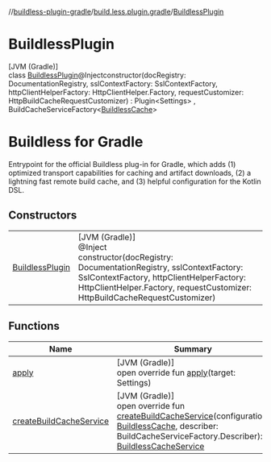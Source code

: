//[buildless-plugin-gradle](../../../index.md)/[build.less.plugin.gradle](../index.md)/[BuildlessPlugin](index.md)

# BuildlessPlugin

[JVM (Gradle)]\
class [BuildlessPlugin](index.md)@Injectconstructor(docRegistry: DocumentationRegistry, sslContextFactory: SslContextFactory, httpClientHelperFactory: HttpClientHelper.Factory, requestCustomizer: HttpBuildCacheRequestCustomizer) : Plugin&lt;Settings&gt; , BuildCacheServiceFactory&lt;[BuildlessCache](../../build.less.plugin.gradle.service/-buildless-cache/index.md)&gt; 

# Buildless for Gradle

Entrypoint for the official Buildless plug-in for Gradle, which adds (1) optimized transport capabilities for caching and artifact downloads, (2) a lightning fast remote build cache, and (3) helpful configuration for the Kotlin DSL.

## Constructors

| | |
|---|---|
| [BuildlessPlugin](-buildless-plugin.md) | [JVM (Gradle)]<br>@Inject<br>constructor(docRegistry: DocumentationRegistry, sslContextFactory: SslContextFactory, httpClientHelperFactory: HttpClientHelper.Factory, requestCustomizer: HttpBuildCacheRequestCustomizer) |

## Functions

| Name | Summary |
|---|---|
| [apply](apply.md) | [JVM (Gradle)]<br>open override fun [apply](apply.md)(target: Settings) |
| [createBuildCacheService](create-build-cache-service.md) | [JVM (Gradle)]<br>open override fun [createBuildCacheService](create-build-cache-service.md)(configuration: [BuildlessCache](../../build.less.plugin.gradle.service/-buildless-cache/index.md), describer: BuildCacheServiceFactory.Describer): [BuildlessCacheService](../../build.less.plugin.gradle.service/-buildless-cache-service/index.md) |
